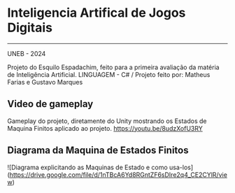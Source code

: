 # Inteligencia Artifical de Jogos Digitais 
----

UNEB - 2024

Projeto do Esquilo Espadachim, feito para a primeira avaliação da matéria de Inteligência Artificial.
LINGUAGEM - C# /
Projeto feito por: Matheus Farias e Gustavo Marques 


Video de gameplay
----
Gameplay do projeto, diretamente do Unity mostrando os Estados de Maquina Finitos aplicado ao projeto.
https://youtu.be/8udzXofU3RY

Diagrama da Maquina de Estados Finitos 
----
![Diagrama explicitando as Maquinas de Estado e como usa-los]
(https://drive.google.com/file/d/1nTBcA6Yd8RGntZF6sDIre2q4_CE2CYlR/view)
